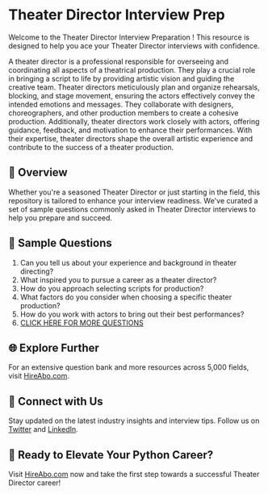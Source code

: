 # Theater Director Interview Prep

Welcome to the Theater Director Interview Preparation ! This resource is designed to help you ace your Theater Director interviews with confidence.

A theater director is a professional responsible for overseeing and coordinating all aspects of a theatrical production. They play a crucial role in bringing a script to life by providing artistic vision and guiding the creative team. Theater directors meticulously plan and organize rehearsals, blocking, and stage movement, ensuring the actors effectively convey the intended emotions and messages. They collaborate with designers, choreographers, and other production members to create a cohesive production. Additionally, theater directors work closely with actors, offering guidance, feedback, and motivation to enhance their performances. With their expertise, theater directors shape the overall artistic experience and contribute to the success of a theater production.

## 🚀 Overview

Whether you're a seasoned Theater Director or just starting in the field, this repository is tailored to enhance your interview readiness. We've curated a set of sample questions commonly asked in Theater Director interviews to help you prepare and succeed.

## 📝 Sample Questions

1. Can you tell us about your experience and background in theater directing?
2. What inspired you to pursue a career as a theater director?
3. How do you approach selecting scripts for production?
4. What factors do you consider when choosing a specific theater production?
5. How do you work with actors to bring out their best performances?
6. [CLICK HERE FOR MORE QUESTIONS](https://hireabo.com/job/16_3_0/Theater%20Director)

## 🌐 Explore Further

For an extensive question bank and more resources across 5,000 fields, visit [HireAbo.com](https://www.hireabo.com).

## 📱 Connect with Us

Stay updated on the latest industry insights and interview tips. Follow us on [Twitter](https://twitter.com/hireabo) and [LinkedIn](https://www.linkedin.com/in/hire-abo-3609972a8/).

## 🚀 Ready to Elevate Your Python Career?

Visit [HireAbo.com](https://www.hireabo.com) now and take the first step towards a successful Theater Director career!